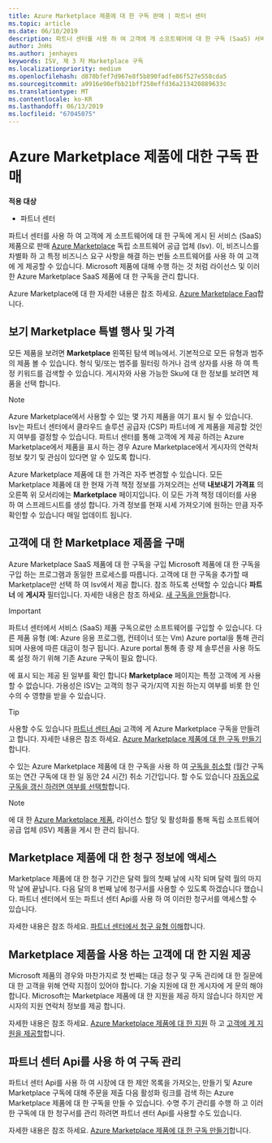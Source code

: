 ```yaml
---
title: Azure Marketplace 제품에 대 한 구독 판매 | 파트너 센터
ms.topic: article
ms.date: 06/10/2019
description: 파트너 센터를 사용 하 여 고객에 게 소프트웨어에 대 한 구독 (SaaS) 서비스로 판매 독립 소프트웨어 공급 업체 (Isv)에서 Azure Marketplace에 제품 게시 합니다.
author: JnHs
ms.author: jenhayes
keywords: ISV, 제 3 자 Marketplace 구독
ms.localizationpriority: medium
ms.openlocfilehash: d870bfef7d967e8f5b890fadfe86f527e558cda5
ms.sourcegitcommit: a9916e90efbb21bff250effd36a213420889633c
ms.translationtype: MT
ms.contentlocale: ko-KR
ms.lasthandoff: 06/13/2019
ms.locfileid: "67045075"
---
```

# <a name="sell-subscriptions-to-azure-marketplace-products"></a>Azure Marketplace 제품에 대한 구독 판매

**적용 대상**

- 파트너 센터

파트너 센터를 사용 하 여 고객에 게 소프트웨어에 대 한 구독에 게시 된 서비스 (SaaS) 제품으로 판매 [Azure Marketplace](https://azuremarketplace.microsoft.com/marketplace) 독립 소프트웨어 공급 업체 (Isv). 이, 비즈니스를 차별화 하 고 특정 비즈니스 요구 사항을 해결 하는 번들 소프트웨어를 사용 하 여 고객에 게 제공할 수 있습니다. Microsoft 제품에 대해 수행 하는 것 처럼 라이선스 및 이러한 Azure Marketplace SaaS 제품에 대 한 구독을 관리 합니다.

Azure Marketplace에 대 한 자세한 내용은 참조 하세요. [Azure Marketplace Faq](https://docs.microsoft.com/azure/marketplace/marketplace-faq-publisher-guide)합니다.

## <a name="view-marketplace-offers-and-pricing"></a>보기 Marketplace 특별 행사 및 가격

모든 제품을 보려면 **Marketplace** 왼쪽된 탐색 메뉴에서. 기본적으로 모든 유형과 범주의 제품 볼 수 있습니다. 형식 및/또는 범주를 필터링 하거나 검색 상자를 사용 하 여 특정 키워드를 검색할 수 있습니다. 게시자와 사용 가능한 Sku에 대 한 정보를 보려면 제품을 선택 합니다.

> [!NOTE]
> Azure Marketplace에서 사용할 수 있는 몇 가지 제품을 여기 표시 될 수 있습니다. Isv는 파트너 센터에서 클라우드 솔루션 공급자 (CSP) 파트너에 게 제품을 제공할 것인지 여부를 결정할 수 있습니다. 파트너 센터를 통해 고객에 게 제공 하려는 Azure Marketplace에서 제품을 표시 하는 경우 Azure Marketplace에서 게시자의 연락처 정보 찾기 및 관심이 있다면 알 수 있도록 합니다.

Azure Marketplace 제품에 대 한 가격은 자주 변경할 수 있습니다. 모든 Marketplace 제품에 대 한 현재 가격 책정 정보를 가져오려는 선택 **내보내기 가격표** 의 오른쪽 위 모서리에는 **Marketplace** 페이지입니다. 이 모든 가격 책정 데이터를 사용 하 여 스프레드시트를 생성 합니다. 가격 정보를 현재 시세 가져오기에 원하는 만큼 자주 확인할 수 있습니다 매일 업데이트 됩니다.

## <a name="purchase-marketplace-products-for-your-customers"></a>고객에 대 한 Marketplace 제품을 구매

Azure Marketplace SaaS 제품에 대 한 구독을 구입 Microsoft 제품에 대 한 구독을 구입 하는 프로그램과 동일한 프로세스를 따릅니다. 고객에 대 한 구독을 추가할 때 Marketplace만 선택 하 여 Isv에서 제공 합니다. 참조 하도록 선택할 수 있습니다 **파트너** 에 **게시자** 필터입니다. 자세한 내용은 참조 하세요. [새 구독을 만들](create-a-new-subscription.md)합니다.

> [!IMPORTANT]
> 파트너 센터에서 서비스 (SaaS) 제품 구독으로만 소프트웨어를 구입할 수 있습니다. 다른 제품 유형 (예: Azure 응용 프로그램, 컨테이너 또는 Vm) Azure portal을 통해 관리 되며 사용에 따른 대금이 청구 됩니다. Azure portal 통해 종 량 제 솔루션을 사용 하도록 설정 하기 위해 기존 Azure 구독이 필요 합니다.

에 표시 되는 제공 된 일부를 확인 합니다 **Marketplace** 페이지는 특정 고객에 게 사용할 수 없습니다. 가용성은 ISV는 고객의 청구 국가/지역 지원 하는지 여부를 비롯 한 인수의 수 영향을 받을 수 있습니다.

> [!TIP]
> 사용할 수도 있습니다 [파트너 센터 Api](https://docs.microsoft.com/partner-center/develop/) 고객에 게 Azure Marketplace 구독을 만들려고 합니다. 자세한 내용은 참조 하세요. [Azure Marketplace 제품에 대 한 구독 만들기](https://docs.microsoft.com/partner-center/develop/create-subscription-azure-marketplace-products)합니다.

수 있는 Azure Marketplace 제품에 대 한 구독을 사용 하 여 [구독을 취소할](https://docs.microsoft.com/partner-center/create-a-new-subscription#cancel-a-subscription) (월간 구독 또는 연간 구독에 대 한 일 동안 24 시간) 취소 기간입니다. 할 수도 있습니다 [자동으로 구독을 갱신 하려면 여부를 선택할](https://docs.microsoft.com/partner-center/create-a-new-subscription#choose-whether-to-automatically-renew-an-azure-marketplace-subscription)합니다.

> [!NOTE]
> 에 대 한 [Azure Marketplace 제품](sell-marketplace-products.md), 라이선스 할당 및 활성화를 통해 독립 소프트웨어 공급 업체 (ISV) 제품을 게시 한 관리 됩니다.

## <a name="access-billing-info-for-marketplace-products"></a>Marketplace 제품에 대 한 청구 정보에 액세스

Marketplace 제품에 대 한 청구 기간은 달력 월의 첫째 날에 시작 되며 달력 월의 마지막 날에 끝납니다. 다음 달의 8 번째 날에 청구서를 사용할 수 있도록 하겠습니다 했습니다. 파트너 센터에서 또는 파트너 센터 Api를 사용 하 여 이러한 청구서를 액세스할 수 있습니다.

자세한 내용은 참조 하세요. [파트너 센터에서 청구 유형 이해](https://docs.microsoft.com/partner-center/billing-different-types#billing-for-one-time-and-select-recurring-charges)합니다.

## <a name="provide-support-for-customers-using-marketplace-products"></a>Marketplace 제품을 사용 하는 고객에 대 한 지원 제공

Microsoft 제품의 경우와 마찬가지로 첫 번째는 대금 청구 및 구독 관리에 대 한 질문에 대 한 고객을 위해 연락 지점이 있어야 합니다. 기술 지원에 대 한 게시자에 게 문의 해야 합니다. Microsoft는 Marketplace 제품에 대 한 지원을 제공 하지 않습니다 하지만 게시자의 지원 연락처 정보를 제공 합니다.

자세한 내용은 참조 하세요. [Azure Marketplace 제품에 대 한 지원](https://docs.microsoft.com/partner-center/report-problems-on-behalf-of-a-customer#support-for-azure-marketplace-products) 하 고 [고객에 게 지원을 제공할](https://docs.microsoft.com/partner-center/customer-support)합니다.

## <a name="manage-subscriptions-using-partner-center-apis"></a>파트너 센터 Api를 사용 하 여 구독 관리

파트너 센터 Api를 사용 하 여 시장에 대 한 제안 목록을 가져오는, 만들기 및 Azure Marketplace 구독에 대해 주문을 제출 다음 활성화 링크를 검색 하는 Azure Marketplace 제품에 대 한 구독을 만들 수 있습니다. 수명 주기 관리를 수행 하 고 이러한 구독에 대 한 청구서를 관리 하려면 파트너 센터 Api를 사용할 수도 있습니다.

자세한 내용은 참조 하세요. [Azure Marketplace 제품에 대 한 구독 만들기](https://docs.microsoft.com/partner-center/develop/create-subscription-azure-marketplace-products)합니다.